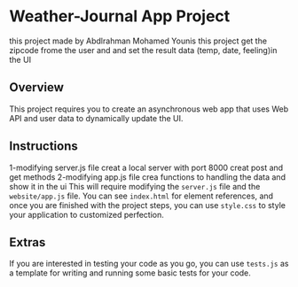 # Weather-Journal App Project
this project made by Abdlrahman Mohamed Younis
this project get the zipcode frome the user and and set the result data (temp, date, feeling)in the UI 
## Overview
This project requires you to create an asynchronous web app that uses Web API and user data to dynamically update the UI. 

## Instructions
1-modifying server.js file creat a local server with port 8000 creat post and get methods 
2-modifying app.js file crea functions to handling the data and show it in the ui
This will require modifying the `server.js` file and the `website/app.js` file. You can see `index.html` for element references, and once you are finished with the project steps, you can use `style.css` to style your application to customized perfection.

## Extras
If you are interested in testing your code as you go, you can use `tests.js` as a template for writing and running some basic tests for your code.
